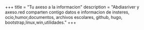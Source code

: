 +++
title = "Tu axeso a la informacion"
description = "Abdiasriver y axeso.red comparten contigo datos e informacion de insteres, ocio,humor,documentos, archivos escolares, github, hugo, bootstrap,linux,win,utilidades."
+++
